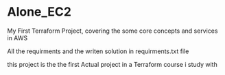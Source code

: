 # Alone_EC2
My First Terraform Project, covering the some core concepts and services in AWS

All the requirments and the writen solution in requirments.txt file

this project is the the first Actual project in a Terraform course i study with